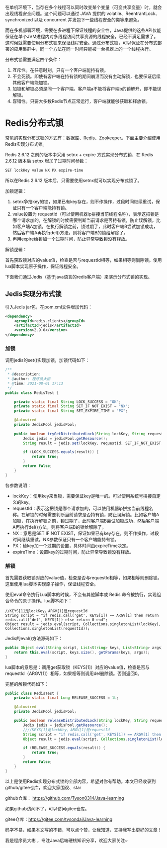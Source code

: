 在单机环境下，当存在多个线程可以同时改变某个变量（可变共享变量）时，就会出现线程安全问题。这个问题可以通过 JAVA 提供的 volatile、ReentrantLock、synchronized 以及 concurrent 并发包下一些线程安全的类等来避免。

而在多机部署环境，需要在多进程下保证线程的安全性，Java提供的这些API仅能保证在单个JVM进程内对多线程访问共享资源的线程安全，已经不满足需求了。这时候就需要使用分布式锁来保证线程安全。通过分布式锁，可以保证在分布式部署的应用集群中，同一个方法在同一时间只能被一台机器上的一个线程执行。

分布式锁需要满足四个条件：

1. 互斥性。在任意时刻，只有一个客户端能持有锁。
2. 不会死锁。即使有客户端在持有锁的期间崩溃而没有主动解锁，也要保证后续其他客户端能加锁。
3. 加锁和解锁必须是同一个客户端。客户端a不能将客户端b的锁解开，即不能误解锁。
4. 容错性。只要大多数Redis节点正常运行，客户端就能够获取和释放锁。

# Redis分布式锁

常见的实现分布式锁的方式有：数据库、Redis、Zookeeper。下面主要介绍使用Redis实现分布式锁。

Redis 2.6.12 之前的版本中采用 setnx + expire 方式实现分布式锁，在 Redis 2.6.12 版本后 setnx 增加了过期时间参数：

```java
SET lockKey value NX PX expire-time
```

所以在Redis 2.6.12 版本后，只需要使用setnx就可以实现分布式锁了。

加锁逻辑：

1. setnx争抢key的锁，如果已有key存在，则不作操作，过段时间继续重试，保证只有一个客户端能持有锁。
2. value设置为 requestId（可以使用机器ip拼接当前线程名称），表示这把锁是哪个请求加的，在解锁的时候需要判断当前请求是否持有锁，防止误解锁。比如客户端A加锁，在执行解锁之前，锁过期了，此时客户端B尝试加锁成功，然后客户端A再执行del()方法，则将客户端B的锁给解除了。
3. 再用expire给锁加一个过期时间，防止异常导致锁没有释放。

解锁逻辑：

首先获取锁对应的value值，检查是否与requestId相等，如果相等则删除锁。使用lua脚本实现原子操作，保证线程安全。

下面我们通过Jedis（基于java语言的redis客户端）来演示分布式锁的实现。

## Jedis实现分布式锁

引入Jedis jar包，在pom.xml文件增加代码：

```xml
<dependency>
    <groupId>redis.clients</groupId>
    <artifactId>jedis</artifactId>
    <version>2.9.0</version>
</dependency>
```

### 加锁

调用jedis的set()实现加锁，加锁代码如下：

```java
/**
 * @description:
 * @author: 程序员大彬
 * @time: 2021-08-01 17:13
 */
public class RedisTest {

    private static final String LOCK_SUCCESS = "OK";
    private static final String SET_IF_NOT_EXIST = "NX";
    private static final String SET_EXPIRE_TIME = "PX";

    @Autowired
    private JedisPool jedisPool;
    
    public boolean tryGetDistributedLock(String lockKey, String requestId, int expireTime) {
        Jedis jedis = jedisPool.getResource();
        String result = jedis.set(lockKey, requestId, SET_IF_NOT_EXIST, SET_EXPIRE_TIME, expireTime);

        if (LOCK_SUCCESS.equals(result)) {
            return true;
        }
        return false;
    }
}
```

各参数说明：

- lockKey：使用key来当锁，需要保证key是唯一的。可以使用系统号拼接自定义的key。
- requestId：表示这把锁是哪个请求加的，可以使用机器ip拼接当前线程名称。在解锁的时候需要判断当前请求是否持有锁，防止误解锁。比如客户端A加锁，在执行解锁之前，锁过期了，此时客户端B尝试加锁成功，然后客户端A再执行del()方法，则将客户端B的锁给解除了。
- NX：意思是SET IF NOT EXIST，保证如果已有key存在，则不作操作，过段时间继续重试。NX参数保证只有一个客户端能持有锁。
- PX：给key加一个过期的设置，具体时间由expireTime决定。
- expireTime：设置key的过期时间，防止异常导致锁没有释放。

### 解锁

首先需要获取锁对应的value值，检查是否与requestId相等，如果相等则删除锁。这里使用lua脚本实现原子操作，保证线程安全。

使用eval命令执行Lua脚本的时候，不会有其他脚本或 Redis 命令被执行，实现组合命令的原子操作。lua脚本如下：

```
//KEYS[1]是lockKey，ARGV[1]是requestId
String script = "if redis.call('get', KEYS[1]) == ARGV[1] then return redis.call('del', KEYS[1]) else return 0 end";
Object result = jedis.eval(script, Collections.singletonList(lockKey), Collections.singletonList(requestId));
```

Jedis的eval()方法源码如下：

```java
public Object eval(String script, List<String> keys, List<String> args) {
    return this.eval(script, keys.size(), getParams(keys, args));
}
```

lua脚本的意思是：调用get获取锁（KEYS[1]）对应的value值，检查是否与requestId（ARGV[1]）相等，如果相等则调用del删除锁。否则返回0。

完整的解锁代码如下：

```java
public class RedisTest {
    private static final Long RELEASE_SUCCESS = 1L;

    @Autowired
    private JedisPool jedisPool;

    public boolean releaseDistributedLock(String lockKey, String requestId) {
        Jedis jedis = jedisPool.getResource();
        ////KEYS[1]是lockKey，ARGV[1]是requestId
        String script = "if redis.call('get', KEYS[1]) == ARGV[1] then return redis.call('del', KEYS[1]) else return 0 end";
        Object result = jedis.eval(script, Collections.singletonList(lockKey), Collections.singletonList(requestId));

        if (RELEASE_SUCCESS.equals(result)) {
            return true;
        }
        return false;
    }
}
```



以上是使用Redis实现分布式锁的全部内容，希望对你有帮助。本文已经收录到github/gitee仓库，欢迎大家围观、star

github仓库： https://github.com/Tyson0314/Java-learning

如果github访问不了，可以访问gitee仓库。

gitee仓库：https://gitee.com/tysondai/Java-learning



码字不易，如果本文写的不错，可以点个赞，让我知道，支持我写出更好的文章！

我是程序员大彬 ，专注Java后端硬核知识分享，欢迎大家关注~